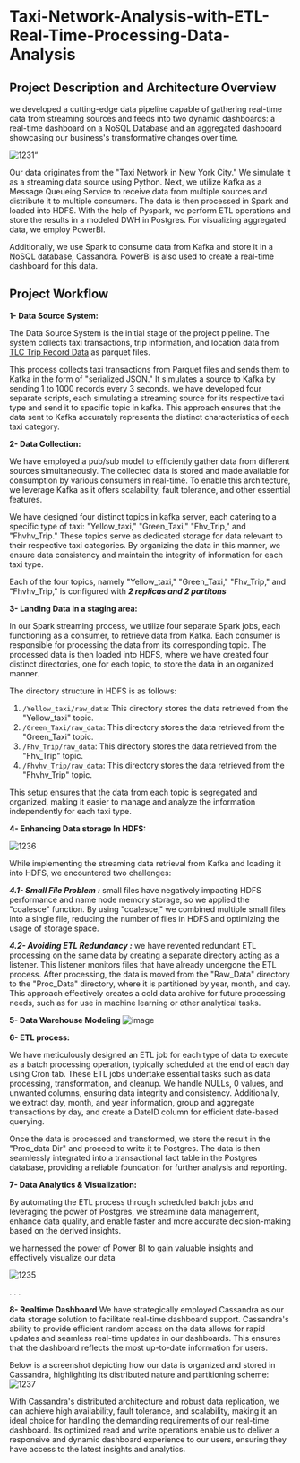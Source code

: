 # Taxi-Network-Analysis-with-ETL-Real-Time-Processing-Data-Analysis

## Project Description and Architecture Overview
we developed a cutting-edge data pipeline capable of gathering real-time data from streaming sources and feeds into two dynamic dashboards: a real-time dashboard on a NoSQL Database and an aggregated dashboard showcasing our business's transformative changes over time.

![1231“](https://github.com/islamyounis/Taxi-Network-Analysis-with-ETL-Real-Time-Processing-Data-Analysis/assets/83661639/e769e904-f6fe-48b2-95b1-43d11663e5e2)


Our data originates from the "Taxi Network in New York City." We simulate it as a streaming data source using Python. Next, we utilize Kafka as a Message Queueing Service to receive data from multiple sources and distribute it to multiple consumers. The data is then processed in Spark and loaded into HDFS. With the help of Pyspark, we perform ETL operations and store the results in a modeled DWH in Postgres. For visualizing aggregated data, we employ PowerBI.

Additionally, we use Spark to consume data from Kafka and store it in a NoSQL database, Cassandra. PowerBI is also used to create a real-time dashboard for this data.


## Project Workflow
**1- Data Source System:**

The Data Source System is the initial stage of the project pipeline. The system collects taxi transactions, trip information, and location data from [TLC Trip Record Data](https://www.nyc.gov/site/tlc/about/tlc-trip-record-data.page) as parquet files.

This process collects taxi transactions from Parquet files and sends them to Kafka in the form of "serialized JSON." It simulates a source to Kafka by sending 1 to 1000 records every 3 seconds.
we have developed four separate scripts, each simulating a streaming source for its respective taxi type and send it to spacific topic in kafka. This approach ensures that the data sent to Kafka accurately represents the distinct characteristics of each taxi category.



**2- Data Collection:**

We have employed a pub/sub model to efficiently gather data from different sources simultaneously. The collected data is stored and made available for consumption by various consumers in real-time. To enable this architecture, we leverage Kafka as it offers scalability, fault tolerance, and other essential features. 

We have designed four distinct topics in kafka server, each catering to a specific type of taxi: "Yellow_taxi," "Green_Taxi," "Fhv_Trip," and "Fhvhv_Trip." These topics serve as dedicated storage for data relevant to their respective taxi categories. By organizing the data in this manner, we ensure data consistency and maintain the integrity of information for each taxi type.

Each of the four topics, namely "Yellow_taxi," "Green_Taxi," "Fhv_Trip," and "Fhvhv_Trip," is configured with ***2 replicas and 2 partitons***



**3- Landing Data in a staging area:**

In our Spark streaming process, we utilize four separate Spark jobs, each functioning as a consumer, to retrieve data from Kafka. Each consumer is responsible for processing the data from its corresponding topic. The processed data is then loaded into HDFS, where we have created four distinct directories, one for each topic, to store the data in an organized manner.

The directory structure in HDFS is as follows:

1. `/Yellow_taxi/raw_data`: This directory stores the data retrieved from the "Yellow_taxi" topic.
2. `/Green_Taxi/raw_data`: This directory stores the data retrieved from the "Green_Taxi" topic.
3. `/Fhv_Trip/raw_data`: This directory stores the data retrieved from the "Fhv_Trip" topic.
4. `/Fhvhv_Trip/raw_data`: This directory stores the data retrieved from the "Fhvhv_Trip" topic.

This setup ensures that the data from each topic is segregated and organized, making it easier to manage and analyze the information independently for each taxi type.



**4- Enhancing Data storage In HDFS:**

![1236](https://github.com/islamyounis/Taxi-Network-Analysis-with-Data-Warehousing-ETL-Batch-Processing-Real-Time-Processing-Data-Analysis/assets/83661639/1d8b474a-781c-4d38-8188-d9bff3aa5778)

While implementing the streaming data retrieval from Kafka and loading it into HDFS, we encountered two challenges:

  ***4.1- Small File Problem :*** 
   small files have negatively impacting HDFS performance and name node memory storage, so we applied the "coalesce" function. By using "coalesce," we combined multiple small files into a single file, reducing the number of files in HDFS and optimizing the usage of storage space.

  ***4.2- Avoiding ETL Redundancy :***
   we have revented redundant ETL processing on the same data by creating a separate directory acting as a listener. This listener monitors files that have already undergone the ETL process. After processing, the data is moved from the "Raw_Data" directory to the "Proc_Data" directory, where it is partitioned by year, month, and day. This approach effectively creates a cold data archive for future processing needs, such as for use in machine learning or other analytical tasks.



**5- Data Warehouse Modeling**
![image](https://github.com/islamyounis/Taxi-Network-Analysis-with-Data-Warehousing-ETL-Batch-Processing-Real-Time-Processing-Data-Analysis/assets/83661639/1a6f49fc-c139-4875-b933-482d5b72f365)




**6- ETL process:**

We have meticulously designed an ETL job for each type of data to execute as a batch processing operation, typically scheduled at the end of each day using Cron tab. These ETL jobs undertake essential tasks such as data processing, transformation, and cleanup. We handle NULLs, 0 values, and unwanted columns, ensuring data integrity and consistency. Additionally, we extract day, month, and year information, group and aggregate transactions by day, and create a DateID column for efficient date-based querying.


Once the data is processed and transformed, we store the result in the "Proc_data Dir" and proceed to write it to Postgres. The data is then seamlessly integrated into a transactional fact table in the Postgres database, providing a reliable foundation for further analysis and reporting.



**7- Data Analytics & Visualization:**

By automating the ETL process through scheduled batch jobs and leveraging the power of Postgres, we streamline data management, enhance data quality, and enable faster and more accurate decision-making based on the derived insights.

we harnessed the power of Power BI to gain valuable insights and effectively visualize our data

![1235](https://github.com/islamyounis/Taxi-Network-Analysis-with-Data-Warehousing-ETL-Batch-Processing-Real-Time-Processing-Data-Analysis/assets/83661639/4a0b197c-40f4-483d-9d8e-141d0f6bfbd7)




.
.
.

**8- Realtime Dashboard**
We have strategically employed Cassandra as our data storage solution to facilitate real-time dashboard support. Cassandra's ability to provide efficient random access on the data allows for rapid updates and seamless real-time updates in our dashboards. This ensures that the dashboard reflects the most up-to-date information for users.

Below is a screenshot depicting how our data is organized and stored in Cassandra, highlighting its distributed nature and partitioning scheme:
![1237](https://github.com/islamyounis/Taxi-Network-Analysis-with-Data-Warehousing-ETL-Batch-Processing-Real-Time-Processing-Data-Analysis/assets/83661639/c077e2a1-ab2c-409f-af92-afd4358635d6)

With Cassandra's distributed architecture and robust data replication, we can achieve high availability, fault tolerance, and scalability, making it an ideal choice for handling the demanding requirements of our real-time dashboard. Its optimized read and write operations enable us to deliver a responsive and dynamic dashboard experience to our users, ensuring they have access to the latest insights and analytics.
